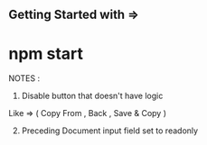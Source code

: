 ## Getting Started with =>
# npm start 

NOTES :

1) Disable button that doesn't have logic
 
Like => ( Copy From , Back , Save & Copy ) 

2) Preceding Document input field set to readonly 


